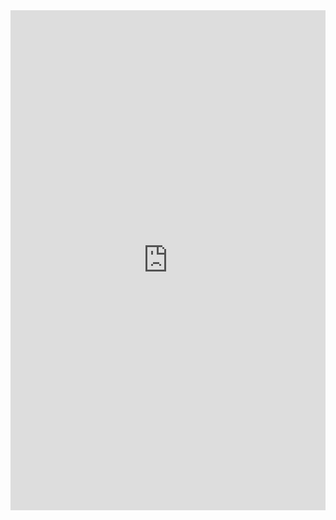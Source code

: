 <iframe class="repl" width="100%" height="800px" frameborder="0" src="https://repl.it/@azablan/leastCommonMultiple?lite=true"></iframe>
